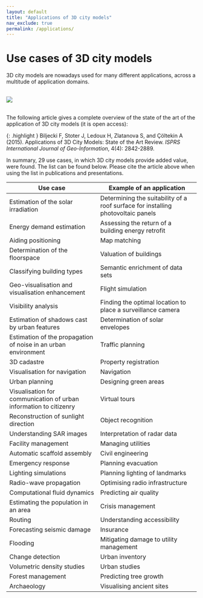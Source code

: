 ```yaml
---
layout: default
title: "Applications of 3D city models"
nav_exclude: true
permalink: /applications/
---
```


# Use cases of 3D city models

3D city models are nowadays used for many different applications, across a multitude of application domains.<br/><br/>

![](3D_use-cases_B.png)<br/><br/>

The following article gives a complete overview of the state of the art of the application of 3D city models (it is open access):

{: .highlight }
Biljecki F, Stoter J, Ledoux H, Zlatanova S, and Çöltekin A (2015). Applications of 3D City Models: State of the Art Review. *ISPRS International Journal of Geo-Information*, 4(4): 2842-2889. [<i class="fas fa-bookmark"></i>](http://doi.org/10.3390/ijgi4042842) [<i class="fas fa-file-pdf"></i>](http://www.mdpi.com/2220-9964/4/4/2842/pdf)

In summary, 29 use cases, in which 3D city models provide added value, were found.
The list can be found below.
Please cite the article above when using the list in publications and presentations.


| Use case | Example of an application |
| --- | --- |
| Estimation of the solar irradiation | Determining the suitability of a roof surface for installing photovoltaic panels |
| Energy demand estimation | Assessing the return of a building energy retrofit |
| Aiding positioning | Map matching |
| Determination of the floorspace | Valuation of buildings | 
| Classifying building types | Semantic enrichment of data sets |
| Geo-visualisation and visualisation enhancement | Flight simulation |
| Visibility analysis | Finding the optimal location to place a surveillance camera |
| Estimation of shadows cast by urban features | Determination of solar envelopes |
| Estimation of the propagation of noise in an urban environment | Traffic planning |
| 3D cadastre | Property registration |
| Visualisation for navigation | Navigation |
| Urban planning | Designing green areas |
| Visualisation for communication of urban information to citizenry | Virtual tours |
| Reconstruction of sunlight direction | Object recognition |
| Understanding SAR images | Interpretation of radar data |
| Facility management | Managing utilities |
| Automatic scaffold assembly | Civil engineering |
| Emergency response | Planning evacuation |
| Lighting simulations | Planning lighting of landmarks |
| Radio-wave propagation | Optimising radio infrastructure |
| Computational fluid dynamics | Predicting air quality |
| Estimating the population in an area | Crisis management |
| Routing | Understanding accessibility |
| Forecasting seismic damage | Insurance |
| Flooding | Mitigating damage to utility management |
| Change detection | Urban inventory |
| Volumetric density studies | Urban studies |
| Forest management | Predicting tree growth |
| Archaeology | Visualising ancient sites |
